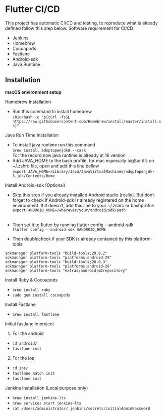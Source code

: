 # Flutter CI/CD
This project has automatic CI/CD and testing, to reproduce what is already defined follow this step below.
Software requirement for CI/CD
* Jenkins
* Homebrew
* Cocoapods
* Fastlane
* Android-sdk
* Java Runtime

## Installation

**macOS environment setup**

Homebrew Installation
- Run this command to install homebrew <br>
`/bin/bash -c "$(curl -fsSL https://raw.githubusercontent.com/Homebrew/install/master/install.sh)"`

Java Run Time Installation<br>
- To install java runtime run this command<br>
`brew install adoptopenjdk8 --cask`<br>
For the record now java runtime is already at 16 version<br>
- Add JAVA_HOME to the bash profile, for mac especially bigSur it’s on ~/.zshrc file, open and add this line bellow<br>
`export JAVA_HOME=/Library/Java/JavaVirtualMachines/adoptopenjdk-8.jdk/Contents/Home`<br>

Install Android-sdk (Optional)<br>
- Skip this step if you already installed Android studio (really). But don’t forget to check if Android-sdk is already registered on the home environment. If it doesn’t, add this line to your ~/.zshrc or bashprofile<br>
`export ANDROID_HOME=/wherever/your/android/sdk/path`<br><br>
- Then set it to flutter by running flutter config --android-sdk<br>
`flutter config --android-sdk $ANDROID_HOME`<br>

- Then doublecheck if your SDK is already contained by this platform-tools<br>

`sdkmanager platform-tools "build-tools;29.0.2"`<br>
`sdkmanager platform-tools "platforms;android-29"`<br>
`sdkmanager platform-tools "build-tools;28.0.3"`<br>
`sdkmanager platform-tools "platforms;android-28"`<br>
`sdkmanager platform-tools "extras;android;m2repository"`<br>

Install Ruby & Cocoapods
- `brew install ruby`
- `sudo gem install cocoapods`

Install Fastlane
- `brew install fastlane`

Initial fastlane in project<br>
1. For the android
- `cd android/`
- `fastlane init`

2. For the ios
- `cd ios/`
- `fastlane match init`
- `fastlane init`

Jenkins Installation (Local purpose only)
- `brew install jenkins-lts`
- `brew services start jenkins-lts`
- `cat /Users/administrator/.jenkins/secrets/initialAdminPassword`



